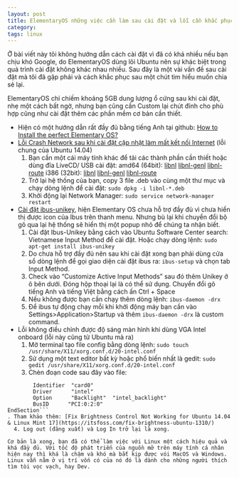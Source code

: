 ```yaml
---
layout: post
title: ElementaryOS những việc cần làm sau cài đặt và lỗi cần khắc phục
category: 
tags: linux
---
```

Ở bài viết này tôi không hướng dẫn cách cài đặt vì đã có khá nhiều nếu bạn chịu khó Google, do ElementaryOS dùng lõi Ubuntu nên sự khác biệt trong quá trình cài đặt không khác nhau nhiều. Sau đây là một vài vấn đề sau cài đặt mà tôi đã gặp phải và cách khắc phục sau một chút tìm hiểu muốn chia sẻ lại.

ElementaryOS chỉ chiếm khoảng 5GB dung lượng ổ cứng sau khi cài đặt, nhẹ một cách bất ngờ, nhưng bạn cũng cần Custom lại chút đỉnh cho phù hợp cũng như cài đặt thêm các phần mềm cơ bản cần thiết.

- Hiện có một hướng dẫn rất đầy đủ bằng tiếng Anh tại github: [How to Install the perfect Elementary OS?](https://gist.github.com/memoryleakx/7567474)
- [Lỗi Crash Network sau khi cài đặt cập nhật làm mất kết nối Internet](http://askubuntu.com/questions/727127/last-upgrade-crashes-network-manager-no-internet-connection-no-applet) (lỗi chung của Ubuntu 14.04)
  1. Bạn cần một cái máy tính khác để tải các thành phần cần thiết hoặc dùng đĩa LiveCD/ USB cài đặt: amd64 (64bit): [libnl](http://archive.ubuntu.com/ubuntu/pool/main/libn/libnl3/libnl-3-200_3.2.21-1_amd64.deb) [libnl-genl](http://archive.ubuntu.com/ubuntu/pool/main/libn/libnl3/libnl-genl-3-200_3.2.21-1_amd64.deb) [libnl-route](http://archive.ubuntu.com/ubuntu/pool/main/libn/libnl3/libnl-route-3-200_3.2.21-1_amd64.deb) i386 (32bit): [libnl](http://archive.ubuntu.com/ubuntu/pool/main/libn/libnl3/libnl-3-200_3.2.21-1_i386.deb) [libnl-genl](http://archive.ubuntu.com/ubuntu/pool/main/libn/libnl3/libnl-genl-3-200_3.2.21-1_i386.deb) [libnl-route](http://archive.ubuntu.com/ubuntu/pool/main/libn/libnl3/libnl-route-3-200_3.2.21-1_i386.deb)
  2. Trở lại hệ thống của bạn, copy 3 file .deb vào cùng một thư mục và chạy dòng lệnh để cài đặt: `sudo dpkg -i libnl-*.deb`
  3. Khởi động lại Network Manager: `sudo service network-manager restart`
- [Cài đặt ibus-unikey](http://elementaryos.stackexchange.com/questions/1431/how-do-i-install-ibus-on-freya), hiện Elementary OS chưa hỗ trợ đầy đủ vì chưa hiển thị được icon của Ibus trên thanh menu. Nhưng bù lại khi chuyển đổi bộ gõ qua lại hệ thống sẽ hiển thị một popup nhỏ để chúng ta nhận biết.
  1. Cài đặt Ibus-Unikey bằng cách vào Ubuntu Software Center search: Vietnamese Input Method để cài đặt. Hoặc chạy dòng lệnh: `sudo apt-get install ibus-unikey`
  2. Do chưa hỗ trợ đầy đủ nên sau khi cài đặt xong bạn phải dùng cửa sổ dòng lệnh để gọi giao diện cài đặt ibus ra: `ibus-setup` và chọn tab Input Method.
  3. Check vào “Customize Active Input Methods” sau đó thêm Unikey ở ô bên dưới. Đóng hộp thoại lại là có thể sử dụng. Chuyển đổi gõ tiếng Anh và tiếng Việt bằng cách ấn Ctrl + Space
  4. Nếu không được bạn cần chạy thêm dòng lệnh: `ibus-daemon -drx`
  5. Để ibus tự động chạy mỗi khi khởi động máy bạn cần vào Settings>Application>Startup và thêm `ibus-daemon -drx` là custom command.
- Lỗi không điều chỉnh được độ sáng màn hình khi dùng VGA Intel onboard (lỗi này cũng từ Ubuntu mà ra)
  1. Mở terminal tạo file config bằng dòng lệnh: `sudo touch /usr/share/X11/xorg.conf.d/20-intel.conf`
  2. Sử dụng một text editor bất kỳ hoặc phổ biến nhất là gedit: `sudo gedit /usr/share/X11/xorg.conf.d/20-intel.conf`
  3. Chèn đoạn code sau đây vào file:
```Section "Device"
        Identifier  "card0"
        Driver      "intel"
        Option      "Backlight"  "intel_backlight"
        BusID      "PCI:0:2:0"
EndSection```
. Tham khảo thêm: [Fix Brightness Control Not Working for Ubuntu 14.04 & Linux Mint 17](https://itsfoss.com/fix-brightness-ubuntu-1310/)
  4. Log out (đăng xuất) và Log In trở lại là xong.

Cơ bản là xong, bạn đã có thể làm việc với Linux một cách hiệu quả và khá đầy đủ. Với tốc độ phát triển của nguồn mở trên máy tính cá nhân hiện nay thì khá là chậm và khó mà bắt kịp được vói MacOS và Windows. Linux vẫn nằm ở vị trí vốn có của nó đó là dành cho những người thích tìm tòi vọc vạch, hay Dev.
